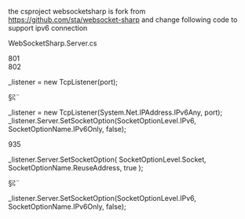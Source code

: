 the csproject websocketsharp is fork from https://github.com/sta/websocket-sharp
and change following code to support ipv6 connection


WebSocketSharp.Server.cs 

801  
802

   _listener = new TcpListener(port);

   §ï¦¨

   _listener = new TcpListener(System.Net.IPAddress.IPv6Any, port);
   _listener.Server.SetSocketOption(SocketOptionLevel.IPv6, SocketOptionName.IPv6Only, false);

935

   
   _listener.Server.SetSocketOption(
     SocketOptionLevel.Socket, SocketOptionName.ReuseAddress, true 
   );

   §ï¦¨ 

   _listener.Server.SetSocketOption(SocketOptionLevel.IPv6, SocketOptionName.IPv6Only, false);  
